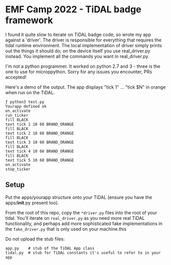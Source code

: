 # EMF Camp 2022 - TiDAL badge framework

I found it quite slow to iterate on TiDAL badge code, so
wrote my app against a 'driver'. The driver is responsible
for everything that requires the tidal runtime environment.
The local implementation of driver simply
prints out the things it should do; on the device itself
you use real_driver.py instead. You implement all the commands
you want in real_driver.py.

I'm not a python programmer. It worked on python 2.7 and 3 - three
is the one to use for microppython. Sorry for any issues you encounter,
PRs accepted!

Here's a demo of the output. The app displays "tick 1" ... "tick $N"
in orange when run on the TiDAL.

```
ƒ python3 test.py
Yourapp defined ok
on_activate
run_ticker
fill BLACK
text tick 1 10 60 BRAND_ORANGE
fill BLACK
text tick 2 10 60 BRAND_ORANGE
fill BLACK
text tick 3 10 60 BRAND_ORANGE
fill BLACK
text tick 4 10 60 BRAND_ORANGE
fill BLACK
text tick 5 10 60 BRAND_ORANGE
on_activate
stop_ticker
```

## Setup

Put the apps/yourapp structure onto your TiDAL (ensure
you have the apps/__init__.py present too).

From the root of this repo, copy the `*driver.py` files
into the root of your tidal. You'll iterate on `real_driver.py` as you need
more real TiDAL functionality, and perhaps add more sophisticated
fake implementations in the `fake_driver.py` that is only used
on your machine.this

Do not upload the stub files:

```
app.py    # stub of the TiDAL App class
tidal.py  # stub for TiDAL constants it's useful to refer to in your app
```